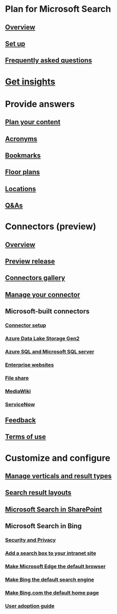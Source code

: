 # Plan for Microsoft Search
## [Overview](overview-microsoft-search.md)
## [Set up](setup-microsoft-search.md)
## [Frequently asked questions](faqs.md)
# [Get insights](get-insights.md)
# Provide answers
## [Plan your content](plan-your-content.md)
## [Acronyms](manage-acronyms.md)
## [Bookmarks](manage-bookmarks.md)
## [Floor plans](manage-floorplans.md)
## [Locations](manage-locations.md)
## [Q&As](manage-qas.md)
# Connectors (preview)
## [Overview](connectors-overview.md)
## [Preview release](connectors-preview.md)
## [Connectors gallery](connectors-gallery.md)
## [Manage your connector](manage-connector.md)
## Microsoft-built connectors
### [Connector setup](configure-connector.md)
### [Azure Data Lake Storage Gen2](azure-data-lake-connector.md)
### [Azure SQL and Microsoft SQL server](MSSQL-connector.md)
### [Enterprise websites](enterprise-web-connector.md)
### [File share](file-share-connector.md)
### [MediaWiki](mediawiki-connector.md)
### [ServiceNow](servicenow-connector.md)
## [Feedback](connectors-feedback.md)
## [Terms of use](terms-of-use.md)
# Customize and configure
## [Manage verticals and result types](customize-search-page.md)
## [Search result layouts](customize-results-layout.md)
## [Microsoft Search in SharePoint](get-started-search-in-sharepoint-online.md)
## Microsoft Search in Bing
### [Security and Privacy](security-for-search.md)
### [Add a search box to your intranet site](add-a-search-box-to-your-intranet-site.md)
### [Make Microsoft Edge the default browser](set-default-browser.md)
### [Make Bing the default search engine](set-default-search-engine.md)
### [Make Bing.com the default home page](set-default-homepage.md)
### [User adoption guide](user-adoption-guide.md)

